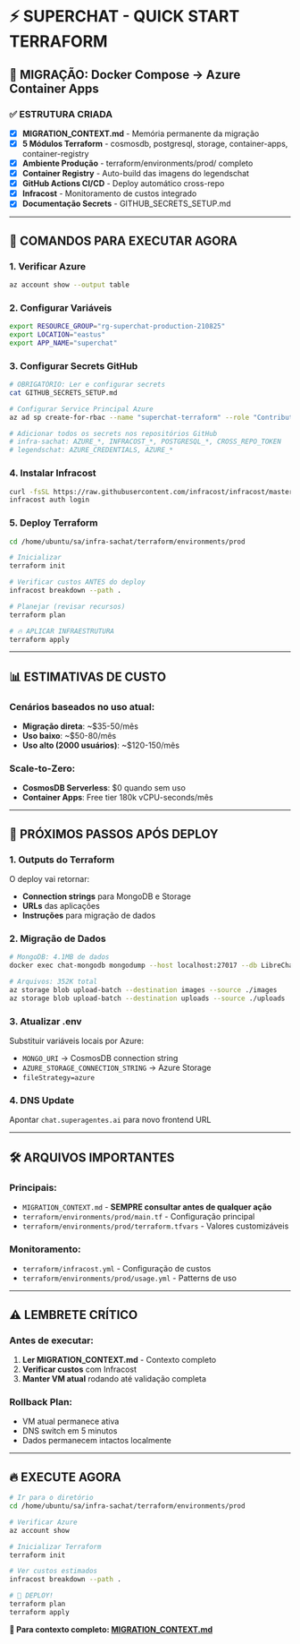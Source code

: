 # ⚡ SUPERCHAT - QUICK START TERRAFORM

## 🎯 MIGRAÇÃO: Docker Compose → Azure Container Apps

### **✅ ESTRUTURA CRIADA**
- [x] **MIGRATION_CONTEXT.md** - Memória permanente da migração
- [x] **5 Módulos Terraform** - cosmosdb, postgresql, storage, container-apps, container-registry
- [x] **Ambiente Produção** - terraform/environments/prod/ completo
- [x] **Container Registry** - Auto-build das imagens do legendschat
- [x] **GitHub Actions CI/CD** - Deploy automático cross-repo
- [x] **Infracost** - Monitoramento de custos integrado
- [x] **Documentação Secrets** - GITHUB_SECRETS_SETUP.md

---

## 🚀 COMANDOS PARA EXECUTAR AGORA

### **1. Verificar Azure**
```bash
az account show --output table
```

### **2. Configurar Variáveis**
```bash
export RESOURCE_GROUP="rg-superchat-production-210825"
export LOCATION="eastus"
export APP_NAME="superchat"
```

### **3. Configurar Secrets GitHub**
```bash
# OBRIGATÓRIO: Ler e configurar secrets
cat GITHUB_SECRETS_SETUP.md

# Configurar Service Principal Azure
az ad sp create-for-rbac --name "superchat-terraform" --role "Contributor" --sdk-auth

# Adicionar todos os secrets nos repositórios GitHub
# infra-sachat: AZURE_*, INFRACOST_*, POSTGRESQL_*, CROSS_REPO_TOKEN
# legendschat: AZURE_CREDENTIALS, AZURE_*
```

### **4. Instalar Infracost**
```bash
curl -fsSL https://raw.githubusercontent.com/infracost/infracost/master/scripts/install.sh | sh
infracost auth login
```

### **5. Deploy Terraform**
```bash
cd /home/ubuntu/sa/infra-sachat/terraform/environments/prod

# Inicializar
terraform init

# Verificar custos ANTES do deploy
infracost breakdown --path .

# Planejar (revisar recursos)
terraform plan

# 🔥 APLICAR INFRAESTRUTURA
terraform apply
```

---

## 📊 ESTIMATIVAS DE CUSTO

### **Cenários baseados no uso atual:**
- **Migração direta**: ~$35-50/mês
- **Uso baixo**: ~$50-80/mês  
- **Uso alto (2000 usuários)**: ~$120-150/mês

### **Scale-to-Zero:**
- **CosmosDB Serverless**: $0 quando sem uso
- **Container Apps**: Free tier 180k vCPU-seconds/mês

---

## 🎯 PRÓXIMOS PASSOS APÓS DEPLOY

### **1. Outputs do Terraform**
O deploy vai retornar:
- **Connection strings** para MongoDB e Storage
- **URLs** das aplicações
- **Instruções** para migração de dados

### **2. Migração de Dados**
```bash
# MongoDB: 4.1MB de dados
docker exec chat-mongodb mongodump --host localhost:27017 --db LibreChat --out /tmp/backup

# Arquivos: 352K total
az storage blob upload-batch --destination images --source ./images
az storage blob upload-batch --destination uploads --source ./uploads
```

### **3. Atualizar .env**
Substituir variáveis locais por Azure:
- `MONGO_URI` → CosmosDB connection string
- `AZURE_STORAGE_CONNECTION_STRING` → Azure Storage
- `fileStrategy=azure`

### **4. DNS Update**
Apontar `chat.superagentes.ai` para novo frontend URL

---

## 🛠️ ARQUIVOS IMPORTANTES

### **Principais:**
- `MIGRATION_CONTEXT.md` - **SEMPRE consultar antes de qualquer ação**
- `terraform/environments/prod/main.tf` - Configuração principal
- `terraform/environments/prod/terraform.tfvars` - Valores customizáveis

### **Monitoramento:**
- `terraform/infracost.yml` - Configuração de custos
- `terraform/environments/prod/usage.yml` - Patterns de uso

---

## ⚠️ LEMBRETE CRÍTICO

### **Antes de executar:**
1. **Ler MIGRATION_CONTEXT.md** - Contexto completo
2. **Verificar custos** com Infracost
3. **Manter VM atual** rodando até validação completa

### **Rollback Plan:**
- VM atual permanece ativa
- DNS switch em 5 minutos
- Dados permanecem intactos localmente

---

## 🔥 EXECUTE AGORA

```bash
# Ir para o diretório
cd /home/ubuntu/sa/infra-sachat/terraform/environments/prod

# Verificar Azure
az account show

# Inicializar Terraform
terraform init

# Ver custos estimados
infracost breakdown --path .

# 🚀 DEPLOY!
terraform plan
terraform apply
```

**📖 Para contexto completo: [MIGRATION_CONTEXT.md](MIGRATION_CONTEXT.md)**
